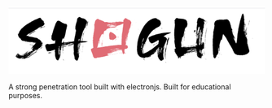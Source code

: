 ![Shogun](https://github.com/timo-cmd/shogun/blob/main/assets/shogwhite.png?raw=true)

A strong penetration tool built with electronjs. Built for educational purposes.

